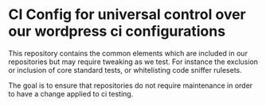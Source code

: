 CI Config for universal control over our wordpress ci configurations
==
This repository contains the common elements which are included in our repositories but may require tweaking as we test.  For instance the exclusion or inclusion of core standard tests, or whitelisting code sniffer rulesets.

The goal is to ensure that repositories do not require maintenance in order to have a change applied to ci testing.